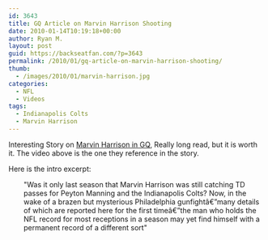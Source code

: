 ```yaml
---
id: 3643
title: GQ Article on Marvin Harrison Shooting
date: 2010-01-14T10:19:18+00:00
author: Ryan M.
layout: post
guid: https://backseatfan.com/?p=3643
permalink: /2010/01/gq-article-on-marvin-harrison-shooting/
thumb:
  - /images/2010/01/marvin-harrison.jpg
categories:
  - NFL
  - Videos
tags:
  - Indianapolis Colts
  - Marvin Harrison
---
```


<div class="entry">
  <p>
  </p>

  <p>
    Interesting Story on <a href="http://www.gq.com/sports/profiles/201002/marvin-harrison?printable=true&currentPage=7">Marvin Harrison in GQ</a>, Really long read, but it is worth it. The video above is the one they reference in the story.
  </p>

  <p>
    Here is the intro excerpt:
  </p>

  <p style="padding-left: 30px;">
    "Was it only last season that Marvin Harrison was still catching TD passes for Peyton Manning and the Indianapolis Colts? Now, in the wake of a brazen but mysterious Philadelphia gunfightâ€”many details of which are reported here for the first timeâ€”the man who holds the NFL record for most receptions in a season may yet find himself with a permanent record of a different sort"
  </p>
</div>
